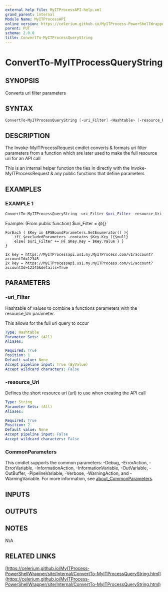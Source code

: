 ```yaml
---
external help file: MyITProcessAPI-help.xml
grand_parent: internal
Module Name: MyITProcessAPI
online version: https://celerium.github.io/MyITProcess-PowerShellWrapper/site/internal/ConvertTo-MyITProcessQueryString.html
parent: PUT
schema: 2.0.0
title: ConvertTo-MyITProcessQueryString
---
```


# ConvertTo-MyITProcessQueryString

## SYNOPSIS
Converts uri filter parameters

## SYNTAX

```powershell
ConvertTo-MyITProcessQueryString [-uri_Filter] <Hashtable> [-resource_Uri] <String> [<CommonParameters>]
```

## DESCRIPTION
The Invoke-MyITProcessRequest cmdlet converts & formats uri filter parameters
from a function which are later used to make the full resource uri for
an API call

This is an internal helper function the ties in directly with the
Invoke-MyITProcessRequest & any public functions that define parameters

## EXAMPLES

### EXAMPLE 1
```powershell
ConvertTo-MyITProcessQueryString -uri_Filter $uri_Filter -resource_Uri '/account'
```

Example: (From public function)
    $uri_Filter = @{}

    ForEach ( $Key in $PSBoundParameters.GetEnumerator() ){
        if( $excludedParameters -contains $Key.Key ){$null}
        else{ $uri_Filter += @{ $Key.Key = $Key.Value } }
    }

    1x key = https://MyITProcessapi.us1.my.MyITProcess.com/v1/account?accountId=12345
    2x key = https://MyITProcessapi.us1.my.MyITProcess.com/v1/account?accountId=12345&details=True

## PARAMETERS

### -uri_Filter
Hashtable of values to combine a functions parameters with
the resource_Uri parameter.

This allows for the full uri query to occur

```yaml
Type: Hashtable
Parameter Sets: (All)
Aliases:

Required: True
Position: 1
Default value: None
Accept pipeline input: True (ByValue)
Accept wildcard characters: False
```

### -resource_Uri
Defines the short resource uri (url) to use when creating the API call

```yaml
Type: String
Parameter Sets: (All)
Aliases:

Required: True
Position: 2
Default value: None
Accept pipeline input: False
Accept wildcard characters: False
```

### CommonParameters
This cmdlet supports the common parameters: -Debug, -ErrorAction, -ErrorVariable, -InformationAction, -InformationVariable, -OutVariable, -OutBuffer, -PipelineVariable, -Verbose, -WarningAction, and -WarningVariable. For more information, see [about_CommonParameters](http://go.microsoft.com/fwlink/?LinkID=113216).

## INPUTS

## OUTPUTS

## NOTES
N\A

## RELATED LINKS

[https://celerium.github.io/MyITProcess-PowerShellWrapper/site/Internal/ConvertTo-MyITProcessQueryString.html](https://celerium.github.io/MyITProcess-PowerShellWrapper/site/Internal/ConvertTo-MyITProcessQueryString.html)

